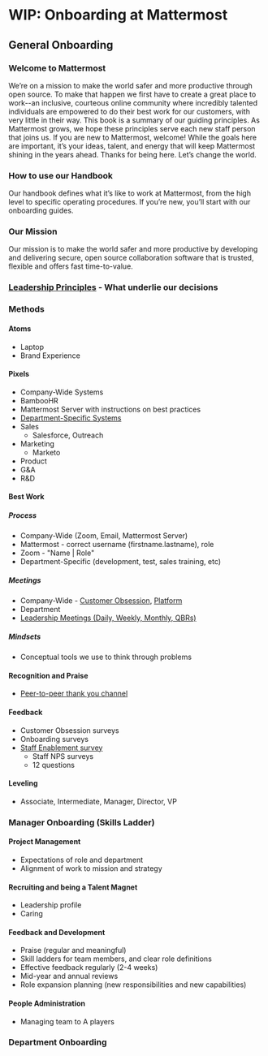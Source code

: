 # WIP: Onboarding at Mattermost

## General Onboarding

### Welcome to Mattermost

We’re on a mission to make the world safer and more productive through open source. To make that happen we first have to create a great place to work--an inclusive, courteous online community where incredibly talented individuals are empowered to do their best work for our customers, with very little in their way. This book is a summary of our guiding principles. As Mattermost grows, we hope these principles serve each new staff person that joins us. If you are new to Mattermost, welcome! While the goals here are important, it’s your ideas, talent, and energy that will keep Mattermost shining in the years ahead. Thanks for being here. Let’s change the world.

### How to use our Handbook

Our handbook defines what it’s like to work at Mattermost, from the high level to specific operating procedures. If you’re new, you’ll start with our onboarding guides.

### Our Mission

Our mission is to make the world safer and more productive by developing and delivering secure, open source collaboration software that is trusted, flexible and offers fast time-to-value.

### [Leadership Principles](https://docs.mattermost.com/process/handbook.html#leadership-principles) - What underlie our decisions

### Methods

#### Atoms

- Laptop
- Brand Experience

#### Pixels
 -  Company-Wide Systems
  - BambooHR
  - Mattermost Server with instructions on best practices
 -  [Department-Specific Systems](https://airtable.com/shrwSRirvgm3Ayg31/tblI4gu3oPUiZazs8?blocks=hide)
  - Sales
    - Salesforce, Outreach
  - Marketing
    - Marketo
  - Product
  - G&A
  - R&D
  
 #### Best Work
 ##### Process
 - Company-Wide (Zoom, Email, Mattermost Server)
  - Mattermost - correct username (firstname.lastname), role
  - Zoom - "Name | Role"
 -  Department-Specific (development, test, sales training, etc)
 ##### Meetings
  - Company-Wide - [Customer Obsession](https://github.com/mattermost/docs/blob/9a23f7757f9cc396c7831d80c16a46d59a407a37/source/process/training.rst#customer-obsession-all-hands-meeting), [Platform](https://github.com/mattermost/docs/blob/9a23f7757f9cc396c7831d80c16a46d59a407a37/source/process/training.rst#platform-meeting)
  - Department
  - [Leadership Meetings (Daily, Weekly, Monthly, QBRs)](http://handbook.mattermost.com/guides/leadership-meetings.html)
  ##### Mindsets
  - Conceptual tools we use to think through problems
  #### Recognition and Praise
  - [Peer-to-peer thank you channel](https://community.mattermost.com/core/channels/thank-you)
  #### Feedback
  - Customer Obsession surveys
  - Onboarding surveys
  - [Staff Enablement survey](https://docs.google.com/forms/d/1RwHyliyW6-Hh87K0L9srNB2qpDdgnu1_THcgg4lfgRs/edit)
    - Staff NPS surveys
    - 12 questions
   #### Leveling
   -  Associate, Intermediate, Manager, Director, VP
   ### Manager Onboarding (Skills Ladder)
   #### Project Management
   -  Expectations of role and department
   -  Alignment of work to mission and strategy
   #### Recruiting and being a Talent Magnet 
   - Leadership profile
   - Caring
   #### Feedback and Development
   -  Praise (regular and meaningful)
   -  Skill ladders for team members, and clear role definitions
   -  Effective feedback regularly (2-4 weeks)
   -  Mid-year and annual reviews
   -  Role expansion planning (new responsibilities and new capabilities)
   #### People Administration
   -  Managing team to A players
   ### Department Onboarding
